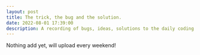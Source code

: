 ```yaml
---
layout: post
title: The trick, the bug and the solution.
date: 2022-08-01 17:39:00
description: A recording of bugs, ideas, solutions to the daily coding. 
---
```

<!-- Today, I tried to use the project [deepfit](https://github.com/sitzikbs/DeepFit), meet lots of bugs..., -->
<!-- for example: -->
<!-- ``` -->
<!-- [Open Browser Console for more detailed log - Double click to close this message] -->
<!-- Failed to load model class 'FigureModel' from module 'ipyvolume' -->
<!-- makeError@http://localhost:8888/static/components/requirejs/require.js?v=d37b48bb2137faa0ab98157e240c084dd5b1b5e74911723aa1d1f04c928c2a03dedf922d049e4815f7e5a369faa2e6b6a1000aae958b7953b5cc60411154f593:168:17 -->
<!-- ``` -->
<!-- I have no idea what is wrong with the `ipyvolume`, will fix it over? -->

<!-- And also, meet with bad situation with deep learning. -->

<!-- The initial idea was for a function (smooth, yet not trivial in expression, e.g. f = x + exp(x/3) + sin(x)), I will use a deep network with several layers (mlps, as for testing the power of universial approximation of 'mlp'), but then it turns out when the neural net work is complex or the optimizer is bad, the net work will approximate a unimagiable bad result... -->

<!-- And also the neural net work is not working well... -->

Nothing add yet, will upload every weekend!

